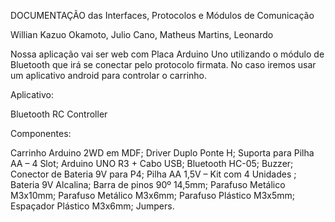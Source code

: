DOCUMENTAÇÃO das Interfaces, Protocolos e Módulos de Comunicação

Willian Kazuo Okamoto, Julio Cano, Matheus Martins, Leonardo

   Nossa aplicação vai ser web com Placa Arduino Uno utilizando o módulo de Bluetooth que irá se conectar pelo protocolo firmata. No caso iremos usar um aplicativo android para controlar o carrinho. 
   
Aplicativo:

Bluetooth RC Controller

Componentes:

Carrinho Arduino 2WD em MDF;
Driver Duplo Ponte H;
Suporta para Pilha AA – 4 Slot;
Arduino UNO R3 + Cabo USB;
Bluetooth HC-05;
Buzzer;
Conector de Bateria 9V para P4;
Pilha AA 1,5V – Kit com 4 Unidades ;
Bateria 9V Alcalina;
Barra de pinos 90º 14,5mm;
Parafuso Metálico M3x10mm;
Parafuso Metálico M3x6mm;
Parafuso Plástico M3x5mm;
Espaçador Plástico M3x6mm;
Jumpers.

